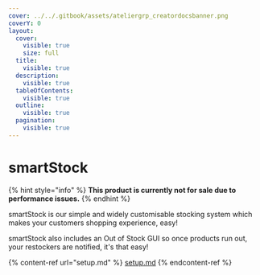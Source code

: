 ```yaml
---
cover: ../../.gitbook/assets/ateliergrp_creatordocsbanner.png
coverY: 0
layout:
  cover:
    visible: true
    size: full
  title:
    visible: true
  description:
    visible: true
  tableOfContents:
    visible: true
  outline:
    visible: true
  pagination:
    visible: true
---
```


# smartStock

{% hint style="info" %}
**This product is currently not for sale due to performance issues.** &#x20;
{% endhint %}



smartStock is our simple and widely customisable stocking system which makes your customers shopping experience, easy!

smartStock also includes an Out of Stock GUI so once products run out, your restockers are notified, it's that easy!



{% content-ref url="setup.md" %}
[setup.md](setup.md)
{% endcontent-ref %}
